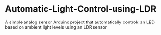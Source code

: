 # Automatic-Light-Control-using-LDR
A simple analog sensor Arduino project that automatically controls an LED based on ambient light levels using an LDR sensor
